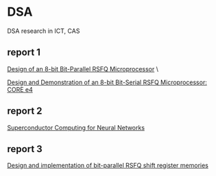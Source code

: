 # DSA
DSA research in ICT, CAS


## report 1
[Design of an 8-bit Bit-Parallel RSFQ Microprocessor](https://github.com/Yifu-Tian/DSA/blob/main/report1.pdf)  \

[Design and Demonstration of an 8-bit Bit-Serial RSFQ Microprocessor: CORE e4](https://github.com/Yifu-Tian/DSA/blob/main/report1.pdf)

## report 2
[Superconductor Computing for Neural Networks](https://github.com/Yifu-Tian/DSA/blob/main/report2.pdf)

## report 3
[Design and implementation of bit-parallel RSFQ shift register memories](https://github.com/Yifu-Tian/DSA/blob/main/report3.pdf)
